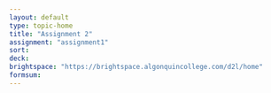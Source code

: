 ```yaml
---
layout: default
type: topic-home
title: "Assignment 2"
assignment: "assignment1"
sort:
deck:
brightspace: "https://brightspace.algonquincollege.com/d2l/home"
formsum:
---
```

